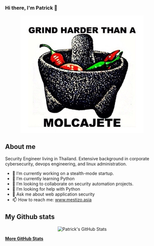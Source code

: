 
### Hi there, I'm Patrick 👋

<div align="center">
  <img width="80%" src="https://raw.githubusercontent.com/mestizo/mestizo/main/assets/grind2.png" alt="Grind" />
</div>

## About me
Security Engineer living in Thailand. Extensive background in corporate cybersecurity, devops engineering, and linux administration.

- 🔭 I’m currently working on a stealth-mode startup.
- 🌱 I’m currently learning Python
- 👯 I’m looking to collaborate on security automation projects.
- 🤔 I’m looking for help with Python
- 💬 Ask me about web application security
- 📫 How to reach me: <a href="htps://www.mestizo.asia">www.mestizo.asia</a>

## My Github stats
<p align='center'>
  <img align="center" src="https://github-readme-stats.vercel.app/api?username=mestizo&bg_color=071A2C&icon_color=4194FD&show_icons=true&count_private=true&theme=tokyonight&line_height=27&text_color=FFFFFF" alt="Patrick's GitHub Stats"/>
</p>

<p>
  <b>
  <a href="https://gitprofilee.netlify.app/user?id=mestizo">More GitHub Stats</a></b>
</p>



<!--
**mestizo/mestizo** is a ✨ _special_ ✨ repository because its `README.md` (this file) appears on your GitHub profile.

Here are some ideas to get you started:

- 🔭 I’m currently working on ...
- 🌱 I’m currently learning ...
- 👯 I’m looking to collaborate on ...
- 🤔 I’m looking for help with ...
- 💬 Ask me about ...
- 📫 How to reach me: ...
- 😄 Pronouns: ...
- ⚡ Fun fact: ...
-->
